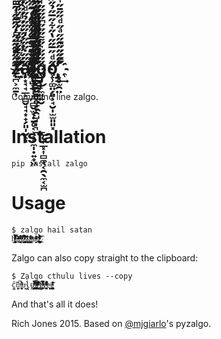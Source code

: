# ẓ̪͕̼̱͎̋̋̋̄̋̋̋̋̓̋̋̋̋͐̋ͫ̋͐̋ͫ̋͘͞͏̷̷̨̛̯͚̻̳̦̜̼͇͉̜̻̣̲̟̥̳̫̞̥̗̹̋̋̈̋̒̋ͪ̋ͯ̋̆̋̋́̋̋̋͌̋̋̄̋̃̋͆̋ͧ̋̋̏̋́̋̋̋̋ͧ̋̋̽̋̋̋̋̊̋ͧ̋̋̀̋̋ͯ̋̃̋̏̋̋̋̋̋̋̋̋͑̋̎̋̋̋͆̋̋̈́̋̋̋ͧ̋̋̋̋̋͘͜͞͞͏̶̷̧̰̩͕̥̙̖̹̋̋̋̋̋̋̏̋̋̋ͫ̋̔̋ͯ̋̓̋̋͛̋̋̋̋̋̋͘͠ͅ҉̴̛̛̤̋̋͑̋̋͗̋̋̍̋̋ͣ̋̋̂̋ͩ̋ͮ̋͝a̴̴̸̴̛͕͙̘̘̲͕̻̬̘̘͙̟̗͈̩̬̝͓̋̋̋̇̋̋̋̒̋̋̋̉̋ͩ̋̋̋̋̋̈́̋̋ͧ̋̋̋̋̋̋ͭ̋̒̋̋̀̋̋̋̋̐̋̋̌̋̋̑̋ͬ̋̋̋̅̋̋͗̋͋̋̋̽̋̿̋̋̋ͦ̋̋̂̋̋͢͟͢͢͡͡͡҈̣̋̋̌̋ͯ̋͏͚̙̋̋͊̋͊̋ͩ̋̋̋̕͏̸̷̷̧̧̛̪͙̝͇̼̳̝̘͉̭̞̬̰͕̞̺͕̋ͪ̋̋ͯ̋̈̋̋͂̋̀̋̋̐̋̋̋̋̋͛̋͐̋̈̋̋̋̇̋̋͆̋̋̂̋̋̍̋̎̋̋ͩ̋̋̋̋̋͛̋̋̄̋̑̋̋̃̋̋̋͗̋͛̋̋̋̏̋͗̋̋̑̋͋̋̋̒̋ͥ̋͛̋̋̋̋̋̚̕̕͢͢͟͏̡̢͉̦̜̫̤͈͎̋̋͒̋̑̋̋͆̋̋̋̒̋̋̋̋̋̋̉̋́̋̋̋̋̄̋ͧ̋̋ͬ̋̊̋̚͘͟ͅl̷̸̢̢̛̝͓̩̠̪̻̬̫̖̣̱̥͔͕͕̙̼̩̣͍͙͖̋̋̋͒̋ͣ̋̋̋̽̋ͧ̋̿̋̋̏̋̋̋͒̋̃̋̋̓̋̋̋̄̋ͮ̋ͥ̋ͥ̋̋͛̋̋̋̋͆̋̔̋̋̋̇̋̋̌̋ͭ̋͊̋ͩ̋̋̋̾̋̋̃̋̋̋̋̈́̋̋̋̋̈̋ͤ̋̋̋͐̋̋̋ͨ̋̒̋̋̀̋̋̋̐̋̋̓̋̋͌̋̕̚͜͢͜͝҈̨̭̣̼̬̭̥͈̠̣̯̺̘̩͉̋̋̋̋̇̋̀̋̋̋̋̋̐̋̋̋̋̆̋̋̋̋̀̋̋̋͑̋̋̋̋̋̒̋̀̋̈̋̋̚͟͟͏̨̛̟̲͓͎̻̼̖͔̯̖̼͔̫̪̋̋̋̽̋ͮ̋ͣ̋̓̋̒̋̋̋̋̋ͣ̋͗̋ͮ̋̋̋ͮ̋̾̋̿̋̊̋ͩ̋̀̋̋̋ͨ̋̋̋͋̋̋̋̋ͯ̋ͪ̋͐̋̋̅̋̋͘҉̴̴̢̱̪̰̘̟̫̙̙̖̋̓̋̑̋̋̋̋̋̋̋̋̋͊̋̋̋̋͑̋̋̋̎̋ͤ̋ͯ̋̓̋̏̋ͦ̋̋̋͘͘͘҈̴̡̗̦̲͉̋ͣ̋̋̋͂̋̋͋̋̏̋ͤ̋̅̋̋̑̋̋ͦ̋̋̋̕҉̷̪̋͐̋̋̋҈̜̠̋̋̐̋̎̋̇̋̅̋̋͛̋̋̋̋̋͜͡g̡̝̙̼͈͍̮̋̋̋̋͛̋͌̋̋̋͆̋̋̋̋ͥ̋͡ơ̝̹͚̤̗͈͕̘̮̩̫̫͈͈͓̋ͩ̋̅̋̋̔̋͋̋̅̋̉̋̋̋̋ͪ̋̀̋ͨ̋̋̃̋̋ͯ̋͌̋̋͐̋͋̋̋̋͌̋̋̍̋̋̋ͤ̋ͩ̋́̋̋ͧ̋͛̋͋̋̋̋ͥ̋ͧ̋̋̽̋̋̋̋̋̋̾̋ͨ̋̓̋̑̋ͦ̋͊̋̋͘͟͜͢ͅͅ͏̡̋̋̐̋̋ͯ̋͢҉̨̛̥̫̯̤̋̂̋̋̋̋̋̋ͣ̋ͩ̋̋̄̋ͥ̋̑̋҈̡̋̋́̋̋̑͢

Command line zalgo.

# Installation

    pip install zalgo

# Usage

    $ zalgo hail satan
    h̸͕̰͓̺ͭ̔ͭͭͭͭ͐ͭ̎ͭ́ͭͭ̔ͭͮͭ̋ͭͭ͏̴̨̡̱̤̞̥̺̜ͭͭͭͭ̿ͭ̆ͭ̔ͭͭ̏ͭͪͭ̓ͭͭͭͭ͑ͭͭ͑ͭͭͭ͗ͭͭ͆ͭͭ̂ͭͭ͐ͭ̕͠͝͠a̶̶̫̲͎ͭͭͦͭͭͭͭ̉ͭ̆ͭͭͤͭi̞ͭͭ͒ͭ̋ͭ̇ͭ̾ͭ҉̵̣͕̩͚̯̟̱ͭ̾ͭͯͭͭͭͭͭͭͭͨͭͭͭͭ͘l̮ͭͭ͛ͭ͗ͭͭ̓ͭͣͭ̒ͭ͞ ̷̸̡̮̺͖̖̜̜̻̺͎̝̼ͭ̃ͭ̃ͭͭͭ̌ͭͭͭ̽ͭͭͥͭ͛ͭͭͭͭͭͭ̂ͭͭͭͭ̈ͭ́ͭ̓ͭͭ̔ͭ̋ͭͭͭͭͭͭͭͭ̌ͭ̚̕͢͠ͅ҉ͭsͭ҉̡̺͚ͭ͛ͭ̍ͭͭͭͭͭ̕a͎̩̯̪̝͇̳̬͎̙͎̯ͭ̾ͭͭͭ͂ͭͭͭͭͭͭͭͭͩͭ̌ͭͭͭͭ̄ͭ̾ͭt̹ͭͧͭͭͬͭaͭ̔ͭ҈̶͕̙̣͈ͭͭͭͭ̏ͭͭͭͭͭͤͭͮͭ͜͞nͭ҉̵̸͕̣͉̟̥ͭͭ͌ͭͭͭͭ̊ͭͭͭ̄ͭͭͭͭ̆ͭ̇ͭ́ͭ͢͡҉̡̢̢̛̥̺͚͓͔͚̫͚̦̦̺ͭͭ͊ͭͭͭ̀ͭ͌ͭͭͭͭͧͭͭͭ̊ͭͭ̉ͭ͑ͭ͛ͭͭͭͭͭ̓ͭͭ

Zalgo can also copy straight to the clipboard:

    $ Zalgo cthulu lives --copy
    č̻̻t̻̩̻̻͍̻̻̭̻̻̄̄̎h̨̻̻̻̻̻̙̻̻̻̣̻͓̻̻̻̻̻̻͔̻̝̻̅ͣ̀̂̆̾ͫ̀ͅͅu̻̻ͦl̻̻̭̻̀u̻҈̻͚̻̻̻̭̻̳̻̻̦̻̻̄́͠͞͏̨̛̻̻̻̻̻̻̻̻̻̘̻̻̻̲̻̖̻̻͕̻̻̻̻͚̻̻̜̻̻͐̀̊͛ͬͧ́̑̆͂ͩ̇̚͜ ̻̻̆͏̻̱̻̫̻̟̻̻͐͏̷̷̷̡̢̧̡̻̮̻̻̻̟̻̻̻̻̻̻̻̻̗̻̞̻̻̻̺̻̭̻̻̻̻̙̻̤̻̪̻̻̻̻̻̻̻̻̦̻̠̻̻̻͖̻̉̐̀̎ͪ̇̃̀ͧ͗ͥͮ̕͘͘͡l̵̨̻̲̻̻̤̻̻̻̻̻̻̻̮̻̻͍̻͈̻̻̮̻̻̭̻͑͋̌ͮ͆ͧ͜ͅ͏̻̻̻̻͖̻̻͉̻̻̻ͤͪ̾ͫ̑̚i̻̬̻̪̻҉̶̸̡̻̻̻̻̻̻̻̝̻̻̻̻̻̻̱̻̻̞̻̗̻̻̱̻̻̩̻̤̻̻̻̻̮̻́̎ͫ͋ͣ̓̿ͪ̄̿̓͑̚͢v̻̻̻̻̻ͥ̈ͫͨ҈̧̻̻̯̻̫̻̻̻̞̻̻̻͎̻̯̻̻̻̻̻̻͓̻͍̻̻̻̻̠̻̤̻̻ͮ͒ͫ̇͋̆̓ͪ̔̊̚͘ͅe̻͔̻̜̻͈̻͉̻s̴̢̻̻̻̻̻̻̞̻̳̻̻̻̻̱̻͖̻̻̝̻̤̻̻̣̻̻̻̪̻̻̻̥̻̻̈́̊ͬ̆ͩ̓ͪ̃̄̓ͅ͏̧̻͕̻̩̻̻̻̯̻̻̻̺̻͉̻̻̻̦̻̻̤̻̻͓̻̺̻̠̻͕̊̂̔̂̑̐̽


And that's all it does!

Rich Jones 2015. Based on [@mjgiarlo](https://github.com/mjgiarlo)'s pyzalgo.
